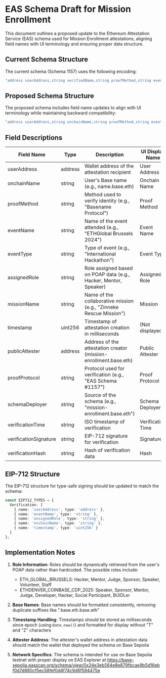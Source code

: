 # EAS Schema Draft for Mission Enrollment

This document outlines a proposed update to the Ethereum Attestation Service (EAS) schema used for Mission Enrollment attestations, aligning field names with UI terminology and ensuring proper data structure.

## Current Schema Structure

The current schema (Schema 1157) uses the following encoding:
```typescript
"address userAddress,string verifiedName,string proofMethod,string eventName,string eventType,string assignedRole,string missionName,uint256 timestamp,address attester,string proofProtocol,string verificationSource,string verificationTimestamp,string verificationSignature,string verificationHash"
```

## Proposed Schema Structure

The proposed schema includes field name updates to align with UI terminology while maintaining backward compatibility:
```typescript
"address userAddress,string onchainName,string proofMethod,string eventName,string eventType,string assignedRole,string missionName,uint256 timestamp,address publicAttester,string proofProtocol,string schemaDeployer,string verificationTime,string verificationSignature,string verificationHash"
```

## Field Descriptions

| Field Name | Type | Description | UI Display Name |
|------------|------|-------------|----------------|
| userAddress | address | Wallet address of the attestation recipient | User Address |
| onchainName | string | User's Base name (e.g., name.base.eth) | Onchain Name |
| proofMethod | string | Method used to verify identity (e.g., "Basename Protocol") | Proof Method |
| eventName | string | Name of the event attended (e.g., "ETHGlobal Brussels 2024") | Event Name |
| eventType | string | Type of event (e.g., "International Hackathon") | Event Type |
| assignedRole | string | Role assigned based on POAP data (e.g., Hacker, Mentor, Speaker) | Assigned Role |
| missionName | string | Name of the collaborative mission (e.g., "Zinneke Rescue Mission") | Mission |
| timestamp | uint256 | Timestamp of attestation creation in milliseconds | (Not displayed) |
| publicAttester | address | Address of the attestation creator (mission-enrollment.base.eth) | Public Attester |
| proofProtocol | string | Protocol used for verification (e.g., "EAS Schema #1157") | Proof Protocol |
| schemaDeployer | string | Source of the schema (e.g., "mission-enrollment.base.eth") | Schema Deployer |
| verificationTime | string | ISO timestamp of verification | Verification Time |
| verificationSignature | string | EIP-712 signature for verification | Signature |
| verificationHash | string | Hash of verification data | Hash |

## EIP-712 Structure

The EIP-712 structure for type-safe signing should be updated to match the schema:

```typescript
const EIP712_TYPES = {
  Verification: [
    { name: 'userAddress', type: 'address' },
    { name: 'eventName', type: 'string' },
    { name: 'assignedRole', type: 'string' },
    { name: 'onchainName', type: 'string' },
    { name: 'timestamp', type: 'uint256' }
  ]
};
```

## Implementation Notes

1. **Role Information**: Roles should be dynamically retrieved from the user's POAP data rather than hardcoded. The possible roles include:
   - ETH_GLOBAL_BRUSSELS: Hacker, Mentor, Judge, Sponsor, Speaker, Volunteer, Staff
   - ETHDENVER_COINBASE_CDP_2025: Speaker, Sponsor, Mentor, Judge, Developer, Hacker, Social Participant, BUIDLer

2. **Base Names**: Base names should be formatted consistently, removing duplicate suffixes like ".base.eth.base.eth"

3. **Timestamp Handling**: Timestamps should be stored as milliseconds since epoch (using `Date.now()`) and formatted for display without "T" and "Z" characters

4. **Attester Address**: The attester's wallet address in attestation data should match the wallet that deployed the schema on Base Sepolia

5. **Network Specifics**: The schema is intended for use on Base Sepolia testnet with proper display on EAS Explorer at https://base-sepolia.easscan.org/schema/view/0x24e3eb564e8e879fbcae9b5d16ebf0d7d880cf5ec58fef0d4f74c9d6f594475e
